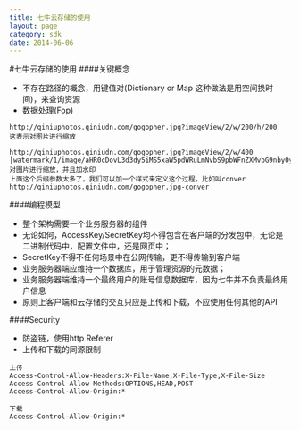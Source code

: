 ```yaml
---
title: 七牛云存储的使用
layout: page
category: sdk
date: 2014-06-06
---
```

#七牛云存储的使用
####关键概念
* 不存在路径的概念，用键值对(Dictionary or Map 这种做法是用空间换时间)，来查询资源
* 数据处理(Fop)

```
http://qiniuphotos.qiniudn.com/gogopher.jpg?imageView/2/w/200/h/200
这表示对图片进行缩放
```

```
http://qiniuphotos.qiniudn.com/gogopher.jpg?imageView/2/w/400
|watermark/1/image/aHR0cDovL3d3dy5iMS5xaW5pdWRuLmNvbS9pbWFnZXMvbG9nby0yLnBuZw==
对图片进行缩放，并且加水印
上面这个后缀参数太多了，我们可以加一个样式来定义这个过程，比如叫conver
http://qiniuphotos.qiniudn.com/gogopher.jpg-conver
```

####编程模型
* 整个架构需要一个业务服务器的组件
* 无论如何，AccessKey/SecretKey均不得包含在客户端的分发包中，无论是二进制代码中，配置文件中，还是网页中；
* SecretKey不得不任何场景中在公网传输，更不得传输到客户端
* 业务服务器端应维持一个数据库，用于管理资源的元数据；
* 业务服务器端维持一个最终用户的账号信息数据库，因为七牛并不负责最终用户信息
* 原则上客户端和云存储的交互只应是上传和下载，不应使用任何其他的API

####Security
* 防盗链，使用http Referer
* 上传和下载的同源限制

```
上传
Access-Control-Allow-Headers:X-File-Name,X-File-Type,X-File-Size
Access-Control-Allow-Methods:OPTIONS,HEAD,POST
Access-Control-Allow-Origin:*

下载
Access-Control-Allow-Origin:*

```